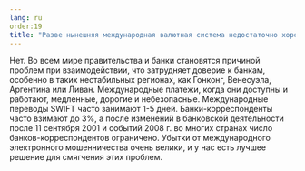 ```yaml
---
lang: ru
order:19
title: "Разве нынешняя международная валютная система недостаточно хороша?"
---
```


Нет. Во всем мире правительства и банки становятся причиной проблем при взаимодействии, что затрудняет доверие к банкам, особенно в таких нестабильных регионах, как Гонконг, Венесуэла, Аргентина или Ливан. Международные платежи, когда они доступны и работают, медленные, дорогие и небезопасные. Международные переводы SWIFT часто занимают 1-5 дней. Банки-корреспонденты часто взимают до 3%, а после изменений в банковской деятельности после 11 сентября 2001 и событий 2008 г. во многих странах число банков-корреспондентов ограничено. Убытки от международного электронного мошенничества очень велики, и у нас есть лучшее решение для смягчения этих проблем.
